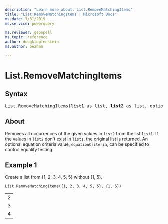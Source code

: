 ```yaml
---
description: "Learn more about: List.RemoveMatchingItems"
title: "List.RemoveMatchingItems | Microsoft Docs"
ms.date: 7/31/2019
ms.service: powerquery

ms.reviewer: gepopell
ms.topic: reference
author: dougklopfenstein
ms.author: bezhan

---
```

# List.RemoveMatchingItems

## Syntax

<pre>
List.RemoveMatchingItems(<b>list1</b> as list, <b>list2</b> as list, optional <b>equationCriteria</b> as any) as list
</pre>
  
## About  
Removes all occurrences of the given values in `list2` from the list `list1`. If the values in `list2` don't exist in `list1`, the original list is returned. An optional equation criteria value, `equationCriteria`, can be specified to control equality testing. 

## Example 1
Create a list from {1, 2, 3, 4, 5, 5} without {1, 5}.

```powerquery-m
List.RemoveMatchingItems({1, 2, 3, 4, 5, 5}, {1, 5})
```

<table> <tr><td>2</td></tr> <tr><td>3</td></tr> <tr><td>4</td></tr> </table>
